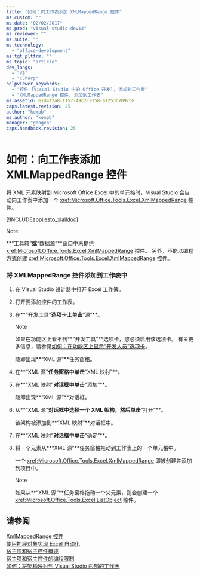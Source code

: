 ```yaml
---
title: "如何：向工作表添加 XMLMappedRange 控件"
ms.custom: ""
ms.date: "02/02/2017"
ms.prod: "visual-studio-dev14"
ms.reviewer: ""
ms.suite: ""
ms.technology: 
  - "office-development"
ms.tgt_pltfrm: ""
ms.topic: "article"
dev_langs: 
  - "VB"
  - "CSharp"
helpviewer_keywords: 
  - "控件 [Visual Studio 中的 Office 开发], 添加到工作表"
  - "XMLMappedRange 控件, 添加到工作表"
ms.assetid: e1d4f2a8-1157-49c2-9158-a1253b709cb8
caps.latest.revision: 25
author: "kempb"
ms.author: "kempb"
manager: "ghogen"
caps.handback.revision: 25
---
```

# 如何：向工作表添加 XMLMappedRange 控件
  将 XML 元素映射到 Microsoft Office Excel 中的单元格时，Visual Studio 会自动向工作表中添加一个 <xref:Microsoft.Office.Tools.Excel.XmlMappedRange> 控件。  
  
 [!INCLUDE[appliesto_xlalldoc](../vsto/includes/appliesto-xlalldoc-md.md)]  
  
> [!NOTE]  
>  **“工具箱”**或**“数据源”**窗口中未提供 <xref:Microsoft.Office.Tools.Excel.XmlMappedRange> 控件。  另外，不能以编程方式创建 <xref:Microsoft.Office.Tools.Excel.XmlMappedRange> 控件。  
  
### 将 XMLMappedRange 控件添加到工作表中  
  
1.  在 Visual Studio 设计器中打开 Excel 工作簿。  
  
2.  打开要添加控件的工作表。  
  
3.  在**“开发工具”**选项卡上单击**“源”**。  
  
    > [!NOTE]  
    >  如果在功能区上看不到**“开发工具”**选项卡，您必须启用该选项卡。  有关更多信息，请参见[如何：在功能区上显示“开发人员”选项卡](../vsto/how-to-show-the-developer-tab-on-the-ribbon.md)。  
  
     随即出现**“XML 源”**任务窗格。  
  
4.  在**“XML 源”**任务窗格中单击**“XML 映射”**。  
  
5.  在**“XML 映射”**对话框中单击**“添加”**。  
  
     随即出现**“XML 源”**对话框。  
  
6.  从**“XML 源”**对话框中选择一个 XML 架构，然后单击**“打开”**。  
  
     该架构被添加到**“XML 映射”**对话框中。  
  
7.  在**“XML 映射”**对话框中单击**“确定”**。  
  
8.  将一个元素从**“XML 源”**任务窗格拖动到工作表上的一个单元格中。  
  
     一个 <xref:Microsoft.Office.Tools.Excel.XmlMappedRange> 即被创建并添加到项目中。  
  
    > [!NOTE]  
    >  如果从**“XML 源”**任务窗格拖动一个父元素，则会创建一个 <xref:Microsoft.Office.Tools.Excel.ListObject> 控件。  
  
## 请参阅  
 [XmlMappedRange 控件](../vsto/xmlmappedrange-control.md)   
 [使用扩展对象实现 Excel 自动化](../vsto/automating-excel-by-using-extended-objects.md)   
 [宿主项和宿主控件概述](../vsto/host-items-and-host-controls-overview.md)   
 [宿主项和宿主控件的编程限制](../vsto/programmatic-limitations-of-host-items-and-host-controls.md)   
 [如何：将架构映射到 Visual Studio 内部的工作表](../vsto/how-to-map-schemas-to-worksheets-inside-visual-studio.md)  
  
  